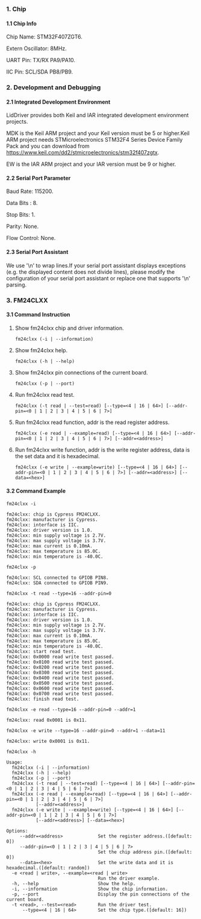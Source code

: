 ### 1. Chip

#### 1.1 Chip Info

Chip Name: STM32F407ZGT6.

Extern Oscillator: 8MHz.

UART Pin: TX/RX PA9/PA10.

IIC Pin: SCL/SDA PB8/PB9.

### 2. Development and Debugging

#### 2.1 Integrated Development Environment

LidDriver provides both Keil and IAR integrated development environment projects.

MDK is the Keil ARM project and your Keil version must be 5 or higher.Keil ARM project needs STMicroelectronics STM32F4 Series Device Family Pack and you can download from https://www.keil.com/dd2/stmicroelectronics/stm32f407zgtx.

EW is the IAR ARM project and your IAR version must be 9 or higher.

#### 2.2 Serial Port Parameter

Baud Rate: 115200.

Data Bits : 8.

Stop Bits: 1.

Parity: None.

Flow Control: None.

#### 2.3 Serial Port Assistant

We use '\n' to wrap lines.If your serial port assistant displays exceptions (e.g. the displayed content does not divide lines), please modify the configuration of your serial port assistant or replace one that supports '\n' parsing.

### 3. FM24CLXX

#### 3.1 Command Instruction

1. Show fm24clxx chip and driver information.

   ```shell
   fm24clxx (-i | --information)
   ```

2. Show fm24clxx help.

   ```shell
   fm24clxx (-h | --help)
   ```

3. Show fm24clxx pin connections of the current board.

   ```shell
   fm24clxx (-p | --port)
   ```

4. Run fm24clxx read test.

   ```shell
   fm24clxx (-t read | --test=read) [--type=<4 | 16 | 64>] [--addr-pin=<0 | 1 | 2 | 3 | 4 | 5 | 6 | 7>]
   ```

5. Run fm24clxx read function, addr is the read register address.

   ```shell
   fm24clxx (-e read | --example=read) [--type=<4 | 16 | 64>] [--addr-pin=<0 | 1 | 2 | 3 | 4 | 5 | 6 | 7>] [--addr=<address>]
   ```

6. Run fm24clxx write function, addr is the write register address, data is the set data and it is hexadecimal.

   ```shell
   fm24clxx (-e write | --example=write) [--type=<4 | 16 | 64>] [--addr-pin=<0 | 1 | 2 | 3 | 4 | 5 | 6 | 7>] [--addr=<address>] [--data=<hex>]
   ```

#### 3.2 Command Example

```shell
fm24clxx -i

fm24clxx: chip is Cypress FM24CLXX.
fm24clxx: manufacturer is Cypress.
fm24clxx: interface is IIC.
fm24clxx: driver version is 1.0.
fm24clxx: min supply voltage is 2.7V.
fm24clxx: max supply voltage is 3.7V.
fm24clxx: max current is 0.10mA.
fm24clxx: max temperature is 85.0C.
fm24clxx: min temperature is -40.0C.
```

```shell
fm24clxx -p

fm24clxx: SCL connected to GPIOB PIN8.
fm24clxx: SDA connected to GPIOB PIN9.
```

```shell
fm24clxx -t read --type=16 --addr-pin=0

fm24clxx: chip is Cypress FM24CLXX.
fm24clxx: manufacturer is Cypress.
fm24clxx: interface is IIC.
fm24clxx: driver version is 1.0.
fm24clxx: min supply voltage is 2.7V.
fm24clxx: max supply voltage is 3.7V.
fm24clxx: max current is 0.10mA.
fm24clxx: max temperature is 85.0C.
fm24clxx: min temperature is -40.0C.
fm24clxx: start read test.
fm24clxx: 0x0000 read write test passed.
fm24clxx: 0x0100 read write test passed.
fm24clxx: 0x0200 read write test passed.
fm24clxx: 0x0300 read write test passed.
fm24clxx: 0x0400 read write test passed.
fm24clxx: 0x0500 read write test passed.
fm24clxx: 0x0600 read write test passed.
fm24clxx: 0x0700 read write test passed.
fm24clxx: finish read test.
```

```shell
fm24clxx -e read --type=16 --addr-pin=0 --addr=1

fm24clxx: read 0x0001 is 0x11.
```

```shell
fm24clxx -e write --type=16 --addr-pin=0 --addr=1 --data=11

fm24clxx: write 0x0001 is 0x11.
```

```shell
fm24clxx -h

Usage:
  fm24clxx (-i | --information)
  fm24clxx (-h | --help)
  fm24clxx (-p | --port)
  fm24clxx (-t read | --test=read) [--type=<4 | 16 | 64>] [--addr-pin=<0 | 1 | 2 | 3 | 4 | 5 | 6 | 7>]
  fm24clxx (-e read | --example=read) [--type=<4 | 16 | 64>] [--addr-pin=<0 | 1 | 2 | 3 | 4 | 5 | 6 | 7>]
           [--addr=<address>]
  fm24clxx (-e write | --example=write) [--type=<4 | 16 | 64>] [--addr-pin=<0 | 1 | 2 | 3 | 4 | 5 | 6 | 7>]
           [--addr=<address>] [--data=<hex>]

Options:
     --addr=<address>             Set the register address.([default: 0])
     --addr-pin=<0 | 1 | 2 | 3 | 4 | 5 | 6 | 7>
                                  Set the chip address pin.([default: 0])
     --data=<hex>                 Set the write data and it is hexadecimal.([default: random])
  -e <read | write>, --example=<read | write>
                                  Run the driver example.
  -h, --help                      Show the help.
  -i, --information               Show the chip information.
  -p, --port                      Display the pin connections of the current board.
  -t <read>, --test=<read>        Run the driver test.
      --type=<4 | 16 | 64>        Set the chip type.([default: 16])
```

